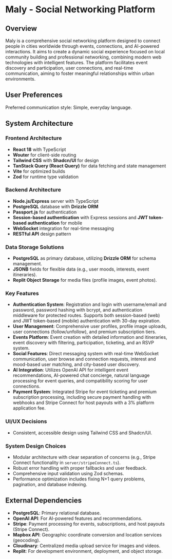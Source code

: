 # Maly - Social Networking Platform

## Overview

Maly is a comprehensive social networking platform designed to connect people in cities worldwide through events, connections, and AI-powered interactions. It aims to create a dynamic social experience focused on local community building and professional networking, combining modern web technologies with intelligent features. The platform facilitates event discovery and participation, user connections, and real-time communication, aiming to foster meaningful relationships within urban environments.

## User Preferences

Preferred communication style: Simple, everyday language.

## System Architecture

### Frontend Architecture
- **React 18** with TypeScript
- **Wouter** for client-side routing
- **Tailwind CSS** with **Shadcn/UI** for design
- **TanStack Query (React Query)** for data fetching and state management
- **Vite** for optimized builds
- **Zod** for runtime type validation

### Backend Architecture
- **Node.js/Express** server with TypeScript
- **PostgreSQL** database with **Drizzle ORM**
- **Passport.js** for authentication
- **Session-based authentication** with Express sessions and **JWT token-based authentication** for mobile
- **WebSocket** integration for real-time messaging
- **RESTful API** design pattern

### Data Storage Solutions
- **PostgreSQL** as primary database, utilizing **Drizzle ORM** for schema management.
- **JSONB** fields for flexible data (e.g., user moods, interests, event itineraries).
- **Replit Object Storage** for media files (profile images, event photos).

### Key Features
- **Authentication System**: Registration and login with username/email and password, password hashing with bcrypt, and authentication middleware for protected routes. Supports both session-based (web) and JWT token-based (mobile) authentication with 30-day expiration.
- **User Management**: Comprehensive user profiles, profile image uploads, user connections (follow/unfollow), and premium subscription tiers.
- **Events Platform**: Event creation with detailed information and itineraries, event discovery with filtering, participation, ticketing, and an RSVP system.
- **Social Features**: Direct messaging system with real-time WebSocket communication, user browse and connection requests, interest and mood-based user matching, and city-based user discovery.
- **AI Integration**: Utilizes OpenAI API for intelligent event recommendations, AI-powered chat concierge, natural language processing for event queries, and compatibility scoring for user connections.
- **Payment System**: Integrated Stripe for event ticketing and premium subscription processing, including secure payment handling with webhooks and Stripe Connect for host payouts with a 3% platform application fee.

### UI/UX Decisions
- Consistent, accessible design using Tailwind CSS and Shadcn/UI.

### System Design Choices
- Modular architecture with clear separation of concerns (e.g., Stripe Connect functionality in `server/stripeConnect.ts`).
- Robust error handling with proper fallbacks and user feedback.
- Comprehensive input validation using Zod schemas.
- Performance optimization includes fixing N+1 query problems, pagination, and database indexing.

## External Dependencies

- **PostgreSQL**: Primary relational database.
- **OpenAI API**: For AI-powered features and recommendations.
- **Stripe**: Payment processing for events, subscriptions, and host payouts (Stripe Connect).
- **Mapbox API**: Geographic coordinate conversion and location services (geocoding).
- **Cloudinary**: Centralized media upload service for images and videos.
- **Replit**: For development environment, deployment, and object storage.